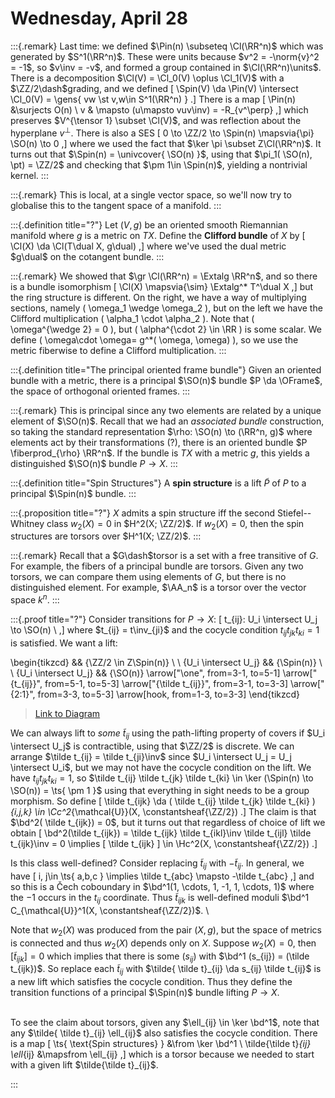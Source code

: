 # Wednesday, April 28


:::{.remark}
Last time: we defined $\Pin(n) \subseteq \Cl(\RR^n)$ which was generated by $S^1(\RR^n)$.
These were units because $v^2 = -\norm{v}^2 = -1$, so $v\inv = -v$, and formed a group contained in $\Cl(\RR^n)\units$.
There is a decomposition $\Cl(V) = \Cl_0(V) \oplus \Cl_1(V)$ with a $\ZZ/2\dash$grading, and we defined 
\[
\Spin(V) \da \Pin(V) \intersect \Cl_0(V) = \gens{ vw \st v,w\in S^1(\RR^n) } 
.\]
There is a map
\[
\Pin(n) &\surjects O(n) \\
v & \mapsto (u\mapsto vuv\inv) = -R_{v^\perp}
,\]
which preserves $V^{\tensor 1} \subset \Cl(V)$, and was reflection about the hyperplane $v^\perp$.
There is also a SES
\[
0 \to \ZZ/2 \to \Spin(n) \mapsvia{\pi}  \SO(n) \to 0
,\]
where we used the fact that $\ker \pi \subset Z\Cl(\RR^n)$.
It turns out that $\Spin(n) = \univcover{ \SO(n) }$, using that $\pi_1( \SO(n), \pt) = \ZZ/2$ and checking that $\pm 1\in \Spin(n)$, yielding a nontrivial kernel.
:::


:::{.remark}
This is local, at a single vector space, so we'll now try to globalise this to the tangent space of a manifold.
:::


:::{.definition title="?"}
Let $(V, g)$ be an oriented smooth Riemannian manifold where $g$ is a metric on $TX$.
Define the **Clifford bundle** of $X$ by 
\[
\Cl(X) \da \Cl(T\dual X, g\dual)
,\]
where we've used the dual metric $g\dual$ on the cotangent bundle.
:::


:::{.remark}
We showed that $\gr \Cl(\RR^n) = \Extalg \RR^n$, and so there is a bundle isomorphism 
\[
\Cl(X) \mapsvia{\sim} \Extalg^* T^\dual X
,\]
but the ring structure is different.
On the right, we have a way of multiplying sections, namely \( \omega_1 \wedge \omega_2 \), but on the left we have the Clifford multiplication \( \alpha_1 \cdot \alpha_2 \).
Note that \( \omega^{\wedge 2} = 0 \), but \( \alpha^{\cdot 2} \in \RR \) is some scalar.
We define \( \omega\cdot \omega= g^*( \omega, \omega) \), so we use the metric fiberwise to define a Clifford multiplication.
:::


:::{.definition title="The principal oriented frame bundle"}
Given an oriented bundle with a metric, there is a principal $\SO(n)$ bundle $P \da \OFrame$, the space of orthogonal oriented frames.
:::


:::{.remark}
This is principal since any two elements are related by a unique element of $\SO(n)$.
Recall that we had an *associated bundle* construction, so taking the standard representation $\rho: \SO(n) \to (\RR^n, g)$ where elements act by their transformations (?), there is an oriented bundle $P \fiberprod_{\rho} \RR^n$.
If the bundle is $TX$ with a metric $g$, this yields a distinguished $\SO(n)$ bundle $P\to X$.
:::


:::{.definition title="Spin Structures"}
A **spin structure** is a lift $\tilde P$ of $P$ to a principal $\Spin(n)$ bundle.
:::


:::{.proposition title="?"}
$X$ admits a spin structure iff the second Stiefel--Whitney class $w_2(X) = 0$ in $H^2(X; \ZZ/2)$.
If $w_2(X) = 0$, then the spin structures are torsors over $H^1(X; \ZZ/2)$.
:::


:::{.remark}
Recall that a $G\dash$torsor is a set with a free transitive of $G$.
For example, the fibers of a principal bundle are torsors.
Given any two torsors, we can compare them using elements of $G$, but there is no distinguished element.
For example, $\AA_n$ is a torsor over the vector space $k^n$.
:::


:::{.proof title="?"}
Consider transitions for $P\to X$:
\[
t_{ij}: U_i \intersect U_j \to \SO(n) \\
,\]
where $t_{ij} = t\inv_{ji}$ and the cocycle condition $t_{ij} t_{jk} t_{ki} = 1$ is satisfied.
We want a lift:

\begin{tikzcd}
	&& {\ZZ/2 \in Z\Spin(n)} \\
	\\
	{U_i \intersect U_j} && {\Spin(n)} \\
	\\
	{U_i \intersect U_j} && {\SO(n)}
	\arrow["\one", from=3-1, to=5-1]
	\arrow["{t_{ij}}", from=5-1, to=5-3]
	\arrow["{\tilde t_{ij}}", from=3-1, to=3-3]
	\arrow["{2:1}", from=3-3, to=5-3]
	\arrow[hook, from=1-3, to=3-3]
\end{tikzcd}

> [Link to Diagram](https://q.uiver.app/?q=WzAsNSxbMCwyLCJVX2kgXFxpbnRlcnNlY3QgVV9qIl0sWzIsMiwiXFxTcGluKG4pIl0sWzIsNCwiXFxTTyhuKSJdLFsyLDAsIlxcWlovMiBcXGluIFpcXFNwaW4obikiXSxbMCw0LCJVX2kgXFxpbnRlcnNlY3QgVV9qIl0sWzAsNCwiXFxvbmUiXSxbNCwyLCJ0X3tpan0iXSxbMCwxLCJcXHRpbGRlIHRfe2lqfSJdLFsxLDIsIjI6MSJdLFszLDEsIiIsMCx7InN0eWxlIjp7InRhaWwiOnsibmFtZSI6Imhvb2siLCJzaWRlIjoidG9wIn19fV1d)

We can always lift to *some* $\tilde t_{ij}$ using the path-lifting property of covers if $U_i \intersect U_j$ is contractible, using that $\ZZ/2$ is discrete.
We can arrange $\tilde t_{ij} = \tilde t_{ji}\inv$ since $U_i \intersect U_j = U_j \intersect U_i$, but we may not have the cocycle condition on the lift.
We have $t_{ij} t_{jk} t_{ki} = 1$, so $\tilde t_{ij} \tilde t_{jk} \tilde t_{ki} \in \ker (\Spin(n) \to \SO(n)) = \ts{ \pm 1 }$ using that everything in sight needs to be a group morphism.
So define
\[
\tilde t_{ijk} \da ( \tilde t_{ij} \tilde t_{jk} \tilde t_{ki} )_{i,j,k} \in \Cc^2_{\mathcal{U}}(X, \constantsheaf{\ZZ/2})
.\]
The claim is that $\bd^2( \tilde t_{ijk}) = 0$, but it turns out that regardless of choice of lift we obtain
\[
\bd^2(\tilde t_{ijk}) = \tilde t_{ijk} \tilde t_{ikl}\inv \tilde t_{ijl} \tilde t_{ijk}\inv = 0 \implies [ \tilde t_{ijk} ] \in \Hc^2(X, \constantsheaf{\ZZ/2})
.\]

Is this class well-defined?
Consider replacing $\tilde t_{ij}$ with $-\tilde t_{ij}$.
In general, we have
\[
i, j\in \ts{ a,b,c } \implies \tilde t_{abc} \mapsto -\tilde t_{abc}
,\]
and so this is a Čech coboundary in $\bd^1(1, \cdots, 1, -1, 1, \cdots, 1)$ where the $-1$ occurs in the $t_{ij}$ coordinate.
Thus $\tilde t_{ijk}$ is well-defined moduli $\bd^1 C_{\mathcal{U}}^1(X, \constantsheaf{\ZZ/2})$.
\

Note that $w_2(X)$ was produced from the pair $(X, g)$, but the space of metrics is connected and thus $w_2(X)$ depends only on $X$.
Suppose $w_2(X) = 0$, then $[ \tilde t_{ijk} ] = 0$ which implies that there is some $(s_{ij})$ with $\bd^1 (s_{ij}) = (\tilde t_{ijk})$.
So replace each $\tilde t_{ij}$ with $\tilde{ \tilde t}_{ij} \da s_{ij} \tilde t_{ij}$ is a new lift which satisfies the cocycle condition.
Thus they define the transition functions of a principal $\Spin(n)$ bundle lifting $P \to X$.

\
To see the claim about torsors, given any $\ell_{ij} \in \ker \bd^1$, note that any $\tilde{ \tilde t}_{ij} \ell_{ij}$ also satisfies the cocycle condition.
There is a map
\[
\ts{ \text{Spin structures} } &\from \ker \bd^1 \\
\tilde{\tilde t}_{ij} \ell_{ij} &\mapsfrom \ell_{ij}
,\]
which is a torsor because we needed to start with a given lift $\tilde{\tilde t}_{ij}$.

:::













